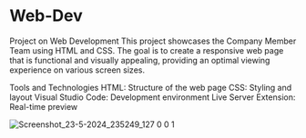 # Web-Dev
Project on Web Development
This project showcases the Company Member Team using HTML and CSS. The goal is to create a responsive web page that is functional and visually appealing, providing an optimal viewing experience on various screen sizes.

Tools and Technologies
HTML: Structure of the web page
CSS: Styling and layout
Visual Studio Code: Development environment
Live Server Extension: Real-time preview

![Screenshot_23-5-2024_235249_127 0 0 1](https://github.com/hksahanagithub/Web-Dev/assets/164031728/b57ccb6b-5632-4b83-b225-ecda3b9f445a)

